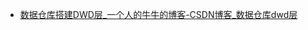 - [数据仓库搭建DWD层_一个人的牛牛的博客-CSDN博客_数据仓库dwd层](https://blog.csdn.net/qq_55906442/article/details/124974677)